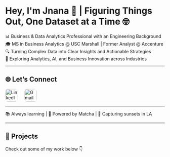 # Hey, I'm Jnana 👋 | Figuring Things Out, One Dataset at a Time 🤓  

📊 Business & Data Analytics Professional with an Engineering Background  
🎓 MS in Business Analytics @ USC Marshall | Former Analyst @ Accenture  
🔍 Turning Complex Data into Clear Insights and Actionable Strategies  
🌱 Exploring Analytics, AI, and Business Innovation across Industries   

---

<h2>🌐 Let’s Connect</h2>

<div style="display: flex; gap: 20px; align-items: center;">

  <!-- LinkedIn -->
  <a href="https://www.linkedin.com/in/jnana-k-p" target="_blank">
    <img src="https://cdn-icons-png.flaticon.com/512/174/174857.png" 
         alt="LinkedIn" width="40" height="40" style="border-radius: 8px;">
  </a>

  <!-- Gmail -->
  <a href="mailto:jnanaakp@gmail.com" target="_blank">
    <img src="https://cdn-icons-png.flaticon.com/512/732/732200.png" 
         alt="Gmail" width="40" height="40" style="border-radius: 8px;">
  </a>

</div>




---

📚 Always learning | 🍵 Powered by Matcha | 📸 Capturing sunsets in LA  

---

## 📌 Projects  
Check out some of my work below 👇  

